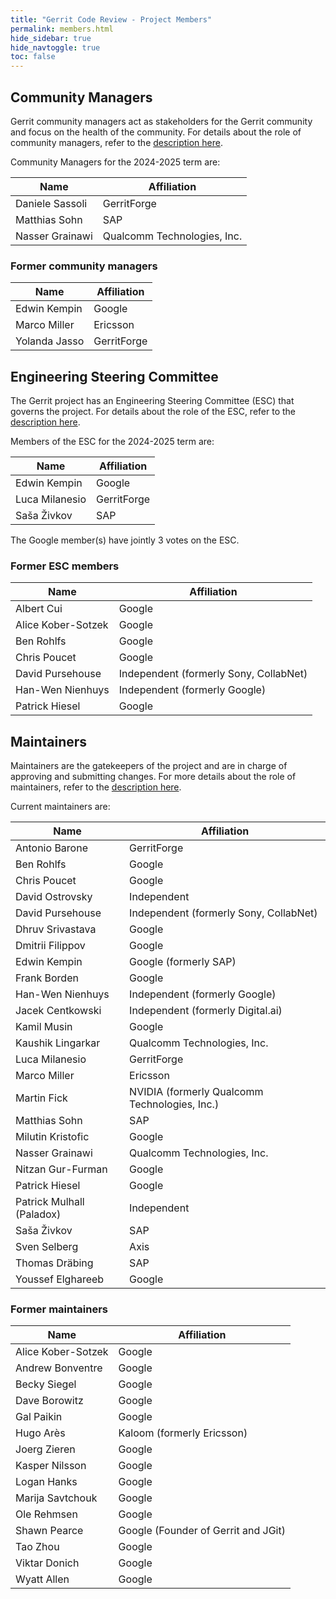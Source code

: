 ```yaml
---
title: "Gerrit Code Review - Project Members"
permalink: members.html
hide_sidebar: true
hide_navtoggle: true
toc: false
---
```


## Community Managers

Gerrit community managers act as stakeholders for the Gerrit community
and focus on the health of the community. For details about the role of
community managers, refer to the
[description here](https://gerrit-review.googlesource.com/Documentation/dev-roles.html#community-manager).

Community Managers for the 2024-2025 term are:

| Name                  | Affiliation                 |
|-----------------------|-----------------------------|
| Daniele Sassoli       | GerritForge                 |
| Matthias Sohn         | SAP                         |
| Nasser Grainawi       | Qualcomm Technologies, Inc. |

### Former community managers

| Name                  | Affiliation            |
|-----------------------|------------------------|
| Edwin Kempin          | Google                 |
| Marco Miller          | Ericsson               |
| Yolanda Jasso         | GerritForge            |

## Engineering Steering Committee

The Gerrit project has an Engineering Steering Committee (ESC) that
governs the project. For details about the role of the ESC, refer to the
[description here](https://gerrit-review.googlesource.com/Documentation/dev-processes.html#steering-committee).

Members of the ESC for the 2024-2025 term are:

| Name                  | Affiliation            |
|-----------------------|------------------------|
| Edwin Kempin          | Google                 |
| Luca Milanesio        | GerritForge            |
| Saša Živkov           | SAP                    |

The Google member(s) have jointly 3 votes on the ESC.

### Former ESC members

| Name                  | Affiliation                            |
|-----------------------|----------------------------------------|
| Albert Cui            | Google                                 |
| Alice Kober-Sotzek    | Google                                 |
| Ben Rohlfs            | Google                                 |
| Chris Poucet          | Google                                 |
| David Pursehouse      | Independent (formerly Sony, CollabNet) |
| Han-Wen Nienhuys      | Independent (formerly Google)          |
| Patrick Hiesel        | Google                                 |

## Maintainers

Maintainers are the gatekeepers of the project and are in charge of approving
and submitting changes. For more details about the role of maintainers, refer
to the
[description here](https://gerrit-review.googlesource.com/Documentation/dev-roles.html#maintainer).

Current maintainers are:

| Name                       | Affiliation                                    |
|----------------------------|------------------------------------------------|
| Antonio Barone             | GerritForge                                    |
| Ben Rohlfs                 | Google                                         |
| Chris Poucet               | Google                                         |
| David Ostrovsky            | Independent                                    |
| David Pursehouse           | Independent (formerly Sony, CollabNet)         |
| Dhruv Srivastava           | Google                                         |
| Dmitrii Filippov           | Google                                         |
| Edwin Kempin               | Google (formerly SAP)                          |
| Frank Borden               | Google                                         |
| Han-Wen Nienhuys           | Independent (formerly Google)                  |
| Jacek Centkowski           | Independent (formerly Digital.ai)              |
| Kamil Musin                | Google                                         |
| Kaushik Lingarkar          | Qualcomm Technologies, Inc.                    |
| Luca Milanesio             | GerritForge                                    |
| Marco Miller               | Ericsson                                       |
| Martin Fick                | NVIDIA (formerly Qualcomm Technologies, Inc.)  |
| Matthias Sohn              | SAP                                            |
| Milutin Kristofic          | Google                                         |
| Nasser Grainawi            | Qualcomm Technologies, Inc.                    |
| Nitzan Gur-Furman          | Google                                         |
| Patrick Hiesel             | Google                                         |
| Patrick Mulhall (Paladox)  | Independent                                    |
| Saša Živkov                | SAP                                            |
| Sven Selberg               | Axis                                           |
| Thomas Dräbing             | SAP                                            |
| Youssef Elghareeb          | Google                                         |

### Former maintainers

| Name                  | Affiliation                        |
|-----------------------|------------------------------------|
| Alice Kober-Sotzek    | Google                             |
| Andrew Bonventre      | Google                             |
| Becky Siegel          | Google                             |
| Dave Borowitz         | Google                             |
| Gal Paikin            | Google                             |
| Hugo Arès             | Kaloom (formerly Ericsson)         |
| Joerg Zieren          | Google                             |
| Kasper Nilsson        | Google                             |
| Logan Hanks           | Google                             |
| Marija Savtchouk      | Google                             |
| Ole Rehmsen           | Google                             |
| Shawn Pearce          | Google (Founder of Gerrit and JGit)|
| Tao Zhou              | Google                             |
| Viktar Donich         | Google                             |
| Wyatt Allen           | Google                             |
